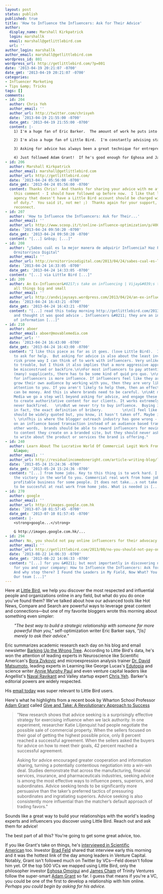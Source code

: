 ```yaml
---
layout: post
status: publish
published: true
title: 'How to Influence the Influencers: Ask for Their Advice'
author:
  display_name: Marshall Kirkpatrick
  login: marshallk
  email: marshall@getlittlebird.com
  url: ''
author_login: marshallk
author_email: marshall@getlittlebird.com
wordpress_id: 801
wordpress_url: http://getlittlebird.com/?p=801
date: '2013-04-19 20:21:07 -0700'
date_gmt: '2013-04-19 20:21:07 -0700'
categories:
- Influencer Marketing
- Tips &amp; Tricks
tags: []
comments:
- id: 204
  author: Chris Yeh
  author_email: ''
  author_url: http://twitter.com/chrisyeh
  date: '2013-04-19 21:55:00 -0700'
  date_gmt: '2013-04-19 21:55:00 -0700'
  content: |-
    1) I'm a huge fan of Eric Barker.  The amount of work he puts into his posts is daunting, but it makes them incredibly information rich.  He's one of the best people writing on the web.  Follow him!

    2) I'm also a huge fan of Little Bird.  I'm constantly advising startups to find and engage with influencers, and Little Bird makes it much easier to do so.  Any social agency that doesn't have a Little Bird account should be charged with dereliction of duty.

    3) Asking for advice has always been a great technique for entrepreneurs.  I tell people all the time, "If you want money, ask for advice.  If you want advice, ask for money."  The catch is, you actually have to listen to the advice!

    4) Just followed Adam Grant!  If he's good enough for Eghosa and James Cham, I want to follow him too.
- id: 206
  author: Marshall Kirkpatrick
  author_email: marshall@getlittlebird.com
  author_url: http://getlittlebird.com/
  date: '2013-04-24 05:56:00 -0700'
  date_gmt: '2013-04-24 05:56:00 -0700'
  content: Thanks Chris!  And thanks for sharing your advice with me after you posted
    this comment - I should have followed up before now.  I like that line "Any social
    agency that doesn't have a Little Bird account should be charged with dereliction
    of duty."  You said it, not me! ;)  Thanks again for your support, it's nice to
    reconnect.
- id: 207
  author: 'How to Influence the Influencers: Ask for Their...'
  author_email: ''
  author_url: http://www.scoop.it/t/online-influence-optimization/p/4000496043/how-to-influence-the-influencers-ask-for-their-advice
  date: '2013-04-24 09:50:20 -0700'
  date_gmt: '2013-04-24 09:50:20 -0700'
  content: "[...] &nbsp; [...]"
- id: 208
  author: "¿Sabes cuál es la mejor manera de adquirir Influencia? Haz Preguntas |
    Ornitorrinco Digital"
  author_email: ''
  author_url: http://ornitorrincodigital.com/2013/04/24/sabes-cual-es-la-mejor-manera-de-adquirir-influencia-haz-preguntas/
  date: '2013-04-24 14:33:05 -0700'
  date_gmt: '2013-04-24 14:33:05 -0700'
  content: "[...] via Little Bird [...]"
- id: 209
  author: An Ex-Influencer&#8217;s take on influencing | Vijay&#039;s thoughts on
    all things big and small
  author_email: ''
  author_url: http://andvijaysays.wordpress.com/2013/04/24/an-ex-influencers-take-on-influencing/
  date: '2013-04-24 16:43:21 -0700'
  date_gmt: '2013-04-24 16:43:21 -0700'
  content: "[...] read this today morning http://getlittlebird.com/2013/04/how-to-influence-the-influencers-ask-for-their-advice/
    and thought it was good advice . Influencers &#8211; they are an invaluable source
    of information [...]"
- id: 210
  author: aboer
  author_email: aboer@movablemedia.com
  author_url: ''
  date: '2013-04-24 16:43:00 -0700'
  date_gmt: '2013-04-24 16:43:00 -0700'
  content: "I like this piece as far as it goes. (love Little Bird).  It never hurts
    to ask for help.  But asking for advice is also about the least invasive and least
    risk prone way I can think of to work with influencers. Very unlikely to lead
    to trouble, but I think it also implies that a more aggressive approach might
    be misconstrued or backfire.\n\nFor most influencers to pay attention to their
    (many) supplicants, there has to be some kind of quid pro quo. \n\nThe best incentive
    for influencers is more influence. If influencers feel like they are likely to
    grow their own audience by working with you, then they are very likely to pay
    attention to you. If you aren't likely to help them, then an effective incentive
    can be money. And this is where brands need to be careful. \n\nAt my firm, Movable
    Media we go a step well beyond asking for advice, and engage these influencers
    to create authoritative content for our clients. It works extremely well and has
    never backfired.   \n\nBut we never try to buy influence.  Buying influence is,
    in fact, the exact definition of bribery.         \n\n(I feel like this last sentence
    should be widely quoted but, you know, it hasn't taken off. Maybe it is too obvious.)
    \ \n\nThis is where the blogger outreach industry has gone wrong - they focus
    on an influence based transaction instead of an audience based transaction. \n\nIn
    other words,  brands should be able to reward influencers for moving their audience
    to content they create on a branded site, but they should never ask the influencers
    to write about the product or services the brand is offering."
- id: 240
  author: Learn About The Lucrative World Of Commercial Legit Work From Home Jobs
    &laquo;
  author_email: ''
  author_url: http://residualincomedoneright.com/article-writing-blog/learn-about-the-lucrative-world-of-commercial-legit-work-from-home-jobs/
  date: '2013-05-24 15:24:36 -0700'
  date_gmt: '2013-05-24 15:24:36 -0700'
  content: "[...] from home jobs. Key to this thing is to work hard. I hope for all
    the victory in the world to you. Commercial real work from home jobs is a very
    profitable business for some people. It does not take...s not take a rocket scientist
    to be succesful at real work from home jobs. What is needed is [...]"
- id: 270
  author: google
  author_email: ''
  author_url: http://images.google.com.hk
  date: '2013-07-10 01:57:45 -0700'
  date_gmt: '2013-07-10 01:57:45 -0700'
  content: |-
    <strong>google...</strong>

    G http://images.google.com.hk/...
- id: 294
  author: No, you should not pay online influencers for their advocacy - Little Bird
  author_email: ''
  author_url: http://getlittlebird.com/2013/08/no-you-should-not-pay-online-influencers-for-their-advocacy/
  date: '2013-08-22 14:06:33 -0700'
  date_gmt: '2013-08-22 14:06:33 -0700'
  content: "[...] for you &#8211; but most importantly in discovering new opportunities
    for you and your company: How to Influence the Influencers: Ask for Their Advice.
    And why stop there? I Found the Leaders in My Field, Now What? You want raw monetization?
    Our team [...]"
---
```

<p>Here at <a href="http://getlittlebird.com">Little Bird</a>, we help you discover the most respected and influential people and organizations online in any field, but what do you do once you've found them? We've talked about how our advanced tools like Hot News, Compare and Search are powerful ways to leverage great content and connections—but one of my favorite bloggers wrote this morning about something even simpler:</p>
<p style="padding-left: 30px;"><em>"The best way to build a strategic relationship with someone far more powerful than you,"</em> self-optimization writer Eric Barker says,<em> "[is] merely to ask their advice."</em></p>
<p>Eric summarizes academic research each day on his blog and email newsletter <a href="http://www.bakadesuyo.com/">Barking Up the Wrong Tree</a>. According to Little Bird's data, he's won the attention of leading experts in Neuroscience like Scientific American's <a href="https://twitter.com/BoraZ">Bora Zivkovic</a> and microexpression analysis trainer <a href="http://www.humintell.com/">Dr. David Matsumoto</a>, leading experts in Learning like George Lucas's <a href="https://twitter.com/edutopia">Edutopia</a> and science writer <a href="https://twitter.com/anniemurphypaul">Annie Murphy Paul</a> and even venture capital leaders like Angellist's <a href="https://twitter.com/naval">Naval Ravikant</a> and Valley startup expert <a href="http://www.linkedin.com/in/chrisyeh">Chris Yeh</a>. Barker's editorial powers are widely respected.</p>
<p>His <a href="http://www.bakadesuyo.com/2013/04/where-does-the-best-advice-come-from/">email today</a> was super relevant to Little Bird users.</p>
<p>Here's what he highlights from a recent book by Wharton School Professor <a href="https://twitter.com/AdamMGrant">Adam Grant</a> called <a href="http://www.amazon.com/gp/product/0670026557/ref=as_li_ss_tl?ie=UTF8&amp;camp=1789&amp;creative=390957&amp;creativeASIN=0670026557&amp;linkCode=as2&amp;tag=spacforrent-20">Give and Take: A Revolutionary Approach to Success</a></p>
<blockquote><p>"New research shows that advice seeking is a surprisingly effective strategy for exercising influence when we lack authority. In one experiment, researcher Katie Liljenquist had people negotiate the possible sale of commercial property. When the sellers focused on their goal of getting the highest possible price, only 8 percent reached a successful agreement. When the sellers asked the buyers for advice on how to meet their goals, 42 percent reached a successful agreement.</p>
<p>Asking for advice encouraged greater cooperation and information sharing, turning a potentially contentious negotiation into a win-win deal. Studies demonstrate that across the manufacturing, financial services, insurance, and pharmaceuticals industries, seeking advice is among the most effective ways to influence peers, superiors, and subordinates. Advice seeking tends to be significantly more persuasive than the taker’s preferred tactics of pressuring subordinates and ingratiating superiors. Advice seeking is also consistently more influential than the matcher’s default approach of trading favors."</p></blockquote>
<p>Sounds like a great way to build your relationships with the world's leading experts and influencers you discover using Little Bird. Reach out and ask them for advice!</p>
<p>The best part of all this? You're going to get some great advice, too.</p>
<p>If you like Grant's take on things, he's <a href="http://www.scientificamerican.com/article.cfm?id=the-secret-to-success-is-giving-not-taking">interviewed in Scientific American</a> too. Investor <a href="https://twitter.com/bfeld/statuses/325250286421688320">Brad Feld</a> shared that interview early this morning and it was the hottest link of the day among leaders in Venture Capital. Notably, Grant isn't followed much on Twitter by VCs—Feld doesn't follow him yet. Of the top 500 VCs we mapped using Little Bird, only the philosopher investor <a href="https://twitter.com/EghosaO">Eghosa Omoigui</a> and <a href="http://about.me/jamescham">James Cham</a> of Trinity Ventures follow the super-smart <a href="https://twitter.com/AdamMGrant">Adam Grant</a> so far. I guess that means if you're a VC, you could be one of the first to develop a relationship with him online. <em>Perhaps you could begin by asking for his advice.</em></p>
